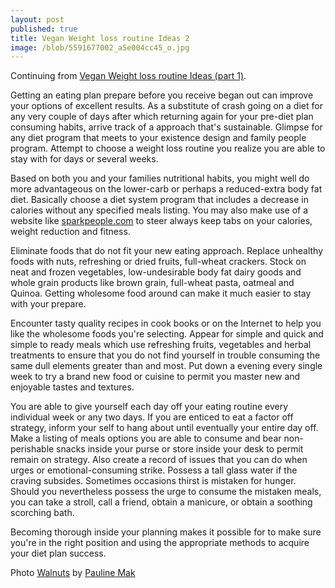 ```yaml
---
layout: post
published: true
title: Vegan Weight loss routine Ideas 2
image: /blob/5591677002_a5e004cc45_o.jpg
---
```


Continuing from [Vegan Weight loss routine Ideas (part 1)](/vegan-weightloss-routine-ideas/).


Getting an eating plan prepare before you receive began out can improve your options of excellent results. As a substitute of crash going on a diet for any very couple of days after which returning again for your pre-diet plan consuming habits, arrive track of a approach that's sustainable. Glimpse for any diet program that meets to your existence design and family people program. Attempt to choose a weight loss routine you realize you are able to stay with for days or several weeks.

Based on both you and your families nutritional habits, you might well do more advantageous on the lower-carb or perhaps a reduced-extra body fat diet. Basically choose a diet system program that includes a decrease in calories without any specified meals listing. You may also make use of a website like [sparkpeople.com](http://sparkpeople.com/) to steer always keep tabs on your calories, weight reduction and fitness.

Eliminate foods that do not fit your new eating approach. Replace unhealthy foods with nuts, refreshing or dried fruits, full-wheat crackers. Stock on neat and frozen vegetables, low-undesirable body fat dairy goods and whole grain products like brown grain, full-wheat pasta, oatmeal and Quinoa. Getting wholesome food around can make it much easier to stay with your prepare.

Encounter tasty quality recipes in cook books or on the Internet to help you like the wholesome foods you're selecting. Appear for simple and quick and simple to ready meals which use refreshing fruits, vegetables and herbal treatments to ensure that you do not find yourself in trouble consuming the same dull elements greater than and most. Put down a evening every single week to try a brand new food or cuisine to permit you master new and enjoyable tastes and textures.

You are able to give yourself each day off your eating routine every individual week or any two days. If you are enticed to eat a factor off strategy, inform your self to hang about until eventually your entire day off. Make a listing of meals options you are able to consume and bear non-perishable snacks inside your purse or store inside your desk to permit remain on strategy. Also create a record of issues that you can do when urges or emotional-consuming strike. Possess a tall glass water if the craving subsides. Sometimes occasions thirst is mistaken for hunger. Should you nevertheless possess the urge to consume the mistaken meals, you can take a stroll, call a friend, obtain a manicure, or obtain a soothing scorching bath.

Becoming thorough inside your planning makes it possible for to make sure you're in the right position and using the appropriate methods to acquire your diet plan success.

Photo [Walnuts](https://www.flickr.com/photos/__my__photos/5591677002) by [Pauline Mak](https://www.flickr.com/photos/__my__photos/)
